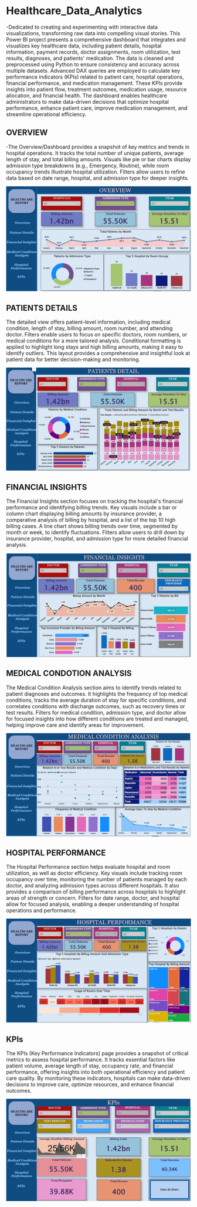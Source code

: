 # Healthcare_Data_Analytics

-Dedicated to creating and experimenting with interactive data visualizations, transforming raw data into compelling visual stories.
This Power BI project presents a comprehensive dashboard that integrates and visualizes key healthcare data, including patient details, hospital information, payment records, doctor assignments, room utilization, test results, diagnoses, and patients' medication. The data is cleaned and preprocessed using Python to ensure consistency and accuracy across multiple datasets. Advanced DAX queries are employed to calculate key performance indicators (KPIs) related to patient care, hospital operations, financial performance, and medication management. These KPIs provide insights into patient flow, treatment outcomes, medication usage, resource allocation, and financial health. The dashboard enables healthcare administrators to make data-driven decisions that optimize hospital performance, enhance patient care, improve medication management, and streamline operational efficiency.

## OVERVIEW
-The Overview/Dashboard provides a snapshot of key metrics and trends in hospital operations. It tracks the total number of unique patients, average length of stay, and total billing amounts. Visuals like pie or bar charts display admission type breakdowns (e.g., Emergency, Routine), while room occupancy trends illustrate hospital utilization. Filters allow users to refine data based on date range, hospital, and admission type for deeper insights.


![OVERVIEW](images/healthcare_1.JPG)

## PATIENTS DETAILS

The detailed view offers patient-level information, including medical condition, length of stay, billing amount, room number, and attending doctor. Filters enable users to focus on specific doctors, room numbers, or medical conditions for a more tailored analysis. Conditional formatting is applied to highlight long stays and high billing amounts, making it easy to identify outliers. This layout provides a comprehensive and insightful look at patient data for better decision-making and monitoring.

![OVERVIEW](images/healthcare_2.JPG)
## FINANCIAL INSIGHTS

The Financial Insights section focuses on tracking the hospital's financial performance and identifying billing trends. Key visuals include a bar or column chart displaying billing amounts by insurance provider, a comparative analysis of billing by hospital, and a list of the top 10 high billing cases. A line chart shows billing trends over time, segmented by month or week, to identify fluctuations. Filters allow users to drill down by insurance provider, hospital, and admission type for more detailed financial analysis.


![OVERVIEW](images/healthcare_3.JPG)
## MEDICAL CONDOTION ANALYSIS

The Medical Condition Analysis section aims to identify trends related to patient diagnoses and outcomes. It highlights the frequency of top medical conditions, tracks the average duration of stay for specific conditions, and correlates conditions with discharge outcomes, such as recovery times or test results. Filters for medical condition, admission type, and doctor allow for focused insights into how different conditions are treated and managed, helping improve care and identify areas for improvement.



![OVERVIEW](images/healthcare_4.JPG)
## HOSPITAL PERFORMANCE

The Hospital Performance section helps evaluate hospital and room utilization, as well as doctor efficiency. Key visuals include tracking room occupancy over time, monitoring the number of patients managed by each doctor, and analyzing admission types across different hospitals. It also provides a comparison of billing performance across hospitals to highlight areas of strength or concern. Filters for date range, doctor, and hospital allow for focused analysis, enabling a deeper understanding of hospital operations and performance.

![OVERVIEW](images/healthcare_5.JPG)
## KPIs
The KPIs (Key Performance Indicators) page provides a snapshot of critical metrics to assess hospital performance. It tracks essential factors like patient volume, average length of stay, occupancy rate, and financial performance, offering insights into both operational efficiency and patient care quality. By monitoring these indicators, hospitals can make data-driven decisions to improve care, optimize resources, and enhance financial outcomes.

![OVERVIEW](images/healthcare_6.JPG)

